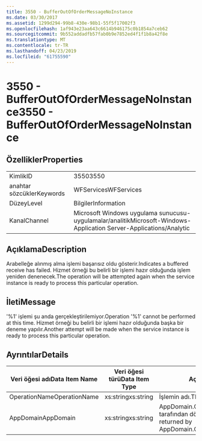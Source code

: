 ```yaml
---
title: 3550 - BufferOutOfOrderMessageNoInstance
ms.date: 03/30/2017
ms.assetid: 1299d294-99b8-430e-98b1-55f5f17002f3
ms.openlocfilehash: 1af943e23aa643c6614b946175c0b1854a7ceb62
ms.sourcegitcommit: 9b552addadfb57fab0b9e7852ed4f1f1b8a42f8e
ms.translationtype: MT
ms.contentlocale: tr-TR
ms.lasthandoff: 04/23/2019
ms.locfileid: "61755590"
---
```

# <a name="3550---bufferoutofordermessagenoinstance"></a><span data-ttu-id="4cd8c-102">3550 - BufferOutOfOrderMessageNoInstance</span><span class="sxs-lookup"><span data-stu-id="4cd8c-102">3550 - BufferOutOfOrderMessageNoInstance</span></span>
## <a name="properties"></a><span data-ttu-id="4cd8c-103">Özellikler</span><span class="sxs-lookup"><span data-stu-id="4cd8c-103">Properties</span></span>  
  
|||  
|-|-|  
|<span data-ttu-id="4cd8c-104">Kimlik</span><span class="sxs-lookup"><span data-stu-id="4cd8c-104">ID</span></span>|<span data-ttu-id="4cd8c-105">3550</span><span class="sxs-lookup"><span data-stu-id="4cd8c-105">3550</span></span>|  
|<span data-ttu-id="4cd8c-106">anahtar sözcükler</span><span class="sxs-lookup"><span data-stu-id="4cd8c-106">Keywords</span></span>|<span data-ttu-id="4cd8c-107">WFServices</span><span class="sxs-lookup"><span data-stu-id="4cd8c-107">WFServices</span></span>|  
|<span data-ttu-id="4cd8c-108">Düzey</span><span class="sxs-lookup"><span data-stu-id="4cd8c-108">Level</span></span>|<span data-ttu-id="4cd8c-109">Bilgiler</span><span class="sxs-lookup"><span data-stu-id="4cd8c-109">Information</span></span>|  
|<span data-ttu-id="4cd8c-110">Kanal</span><span class="sxs-lookup"><span data-stu-id="4cd8c-110">Channel</span></span>|<span data-ttu-id="4cd8c-111">Microsoft Windows uygulama sunucusu-uygulamalar/analitik</span><span class="sxs-lookup"><span data-stu-id="4cd8c-111">Microsoft-Windows-Application Server-Applications/Analytic</span></span>|  
  
## <a name="description"></a><span data-ttu-id="4cd8c-112">Açıklama</span><span class="sxs-lookup"><span data-stu-id="4cd8c-112">Description</span></span>  
 <span data-ttu-id="4cd8c-113">Arabelleğe alınmış alma işlemi başarısız oldu gösterir.</span><span class="sxs-lookup"><span data-stu-id="4cd8c-113">Indicates a buffered receive has failed.</span></span> <span data-ttu-id="4cd8c-114">Hizmet örneği bu belirli bir işlemi hazır olduğunda işlem yeniden denenecek.</span><span class="sxs-lookup"><span data-stu-id="4cd8c-114">The operation will be attempted again when the service instance is ready to process this particular operation.</span></span>  
  
## <a name="message"></a><span data-ttu-id="4cd8c-115">İleti</span><span class="sxs-lookup"><span data-stu-id="4cd8c-115">Message</span></span>  
 <span data-ttu-id="4cd8c-116">'%1' işlemi şu anda gerçekleştirilemiyor.</span><span class="sxs-lookup"><span data-stu-id="4cd8c-116">Operation '%1' cannot be performed at this time.</span></span> <span data-ttu-id="4cd8c-117">Hizmet örneği bu belirli bir işlemi hazır olduğunda başka bir deneme yapılır.</span><span class="sxs-lookup"><span data-stu-id="4cd8c-117">Another attempt will be made when the service instance is ready to process this particular operation.</span></span>  
  
## <a name="details"></a><span data-ttu-id="4cd8c-118">Ayrıntılar</span><span class="sxs-lookup"><span data-stu-id="4cd8c-118">Details</span></span>  
  
|<span data-ttu-id="4cd8c-119">Veri öğesi adı</span><span class="sxs-lookup"><span data-stu-id="4cd8c-119">Data Item Name</span></span>|<span data-ttu-id="4cd8c-120">Veri öğesi türü</span><span class="sxs-lookup"><span data-stu-id="4cd8c-120">Data Item Type</span></span>|<span data-ttu-id="4cd8c-121">Açıklama</span><span class="sxs-lookup"><span data-stu-id="4cd8c-121">Description</span></span>|  
|--------------------|--------------------|-----------------|  
|<span data-ttu-id="4cd8c-122">OperationName</span><span class="sxs-lookup"><span data-stu-id="4cd8c-122">OperationName</span></span>|<span data-ttu-id="4cd8c-123">xs:string</span><span class="sxs-lookup"><span data-stu-id="4cd8c-123">xs:string</span></span>|<span data-ttu-id="4cd8c-124">İşlemin adı.</span><span class="sxs-lookup"><span data-stu-id="4cd8c-124">The name of the operation.</span></span>|  
|<span data-ttu-id="4cd8c-125">AppDomain</span><span class="sxs-lookup"><span data-stu-id="4cd8c-125">AppDomain</span></span>|<span data-ttu-id="4cd8c-126">xs:string</span><span class="sxs-lookup"><span data-stu-id="4cd8c-126">xs:string</span></span>|<span data-ttu-id="4cd8c-127">AppDomain.CurrentDomain.FriendlyName tarafından döndürülen dize.</span><span class="sxs-lookup"><span data-stu-id="4cd8c-127">The string returned by AppDomain.CurrentDomain.FriendlyName.</span></span>|
